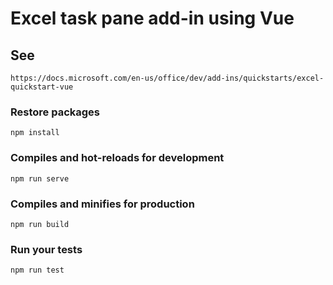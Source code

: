 # Excel task pane add-in using Vue

## See
```
https://docs.microsoft.com/en-us/office/dev/add-ins/quickstarts/excel-quickstart-vue
```

### Restore packages
```
npm install
```

### Compiles and hot-reloads for development
```
npm run serve
```

### Compiles and minifies for production
```
npm run build
```

### Run your tests
```
npm run test
```

